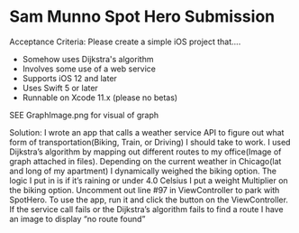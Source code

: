 # Sam Munno Spot Hero Submission
Acceptance Criteria:
Please create a simple iOS project that....

* Somehow uses Dijkstra's algorithm
* Involves some use of a web service
* Supports iOS 12 and later
* Uses Swift 5 or later
* Runnable on Xcode 11.x (please no betas)

SEE GraphImage.png for visual of graph 

Solution:
I wrote an app that calls a weather service API to figure out what form of transportation(Biking, Train, or Driving) I should take to work. I used Dijkstra’s algorithm by mapping out different routes to my office(Image of graph attached in files). Depending on the current weather in Chicago(lat and long of my apartment) I dynamically weighed the biking option. The logic I put in is if it’s raining or under 4.0 Celsius I put a weight Multiplier on the biking option. Uncomment out line #97 in ViewController to park with SpotHero.
To use the app, run it and click the button on the ViewController. If the service call fails or the Dijkstra’s algorithm fails to find a route I have an image to display “no route found”
